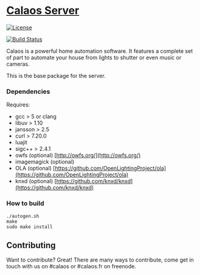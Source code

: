 [Calaos Server](http://www.calaos.fr)
===============

[![License](https://img.shields.io/badge/license-GPLv3%2B-blue.svg)](http://www.gnu.org/licenses/gpl.html)

[![Build Status](https://travis-ci.org/calaos/calaos_base.svg?branch=master)](https://travis-ci.org/calaos/calaos_base)

Calaos is a powerful home automation software. It features a complete set of part to automate your house from lights to shutter or even music or cameras.

This is the base package for the server.

### Dependencies
Requires:

 - gcc > 5 or clang
 - libuv > 1.10
 - jansson > 2.5
 - curl > 7.20.0
 - luajit
 - sigc++ > 2.4.1
 - owfs (optional) [http://owfs.org/](http://owfs.org/)
 - imagemagick (optional)
 - OLA (optional) [https://github.com/OpenLightingProject/ola](https://github.com/OpenLightingProject/ola)
 - knxd (optional) [https://github.com/knxd/knxd](https://github.com/knxd/knxd)

### How to build

```
./autogen.sh
make
sudo make install
```

Contributing
------------

Want to contribute? Great! There are many ways to contribute, come get in touch with us on #calaos or #calaos.fr on freenode.
